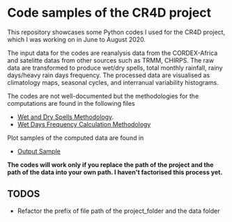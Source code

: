 # Code samples of the CR4D project 
This repository showcases some Python codes I used for the CR4D project,
which I was working on in June to August 2020.

The input data for the codes are reanalysis data from the CORDEX-Africa and satelitte datas from other sources such as TRMM, CHIRPS. The raw data are transformed to produce wet/dry spells, total monthly rainfall, rainy days/heavy rain days frequency. The processed data are visualised as climatology maps, seasonal cycles, and interranual variability histograms.   

The codes are not well-documented but the methodologies for the computations are found in the following files
* [Wet and Dry Spells Methodology](https://github.com/tsinampoizina/CR4D_project/blob/master/Sophies_Work_Wet_and_Dry_spells.pdf).  
* [Wet Days Frequency Calculation Methodology](https://github.com/tsinampoizina/CR4D_project/blob/master/Sophie_Summary_wet_days_Frequency.pdf)  

Plot samples of the computed data are found in
* [Output Sample](https://github.com/tsinampoizina/CR4D_project/tree/master/output_sample)  

__The codes will work only if you replace the path of the project and the path of the data into your own path. I haven't factorised this process yet.__

## TODOS
* Refactor the prefix of file path of the project_folder and the data folder
